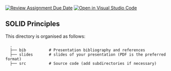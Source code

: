 [![Review Assignment Due Date](https://classroom.github.com/assets/deadline-readme-button-24ddc0f5d75046c5622901739e7c5dd533143b0c8e959d652212380cedb1ea36.svg)](https://classroom.github.com/a/-W6GNgyx)
[![Open in Visual Studio Code](https://classroom.github.com/assets/open-in-vscode-718a45dd9cf7e7f842a935f5ebbe5719a5e09af4491e668f4dbf3b35d5cca122.svg)](https://classroom.github.com/online_ide?assignment_repo_id=14101733&assignment_repo_type=AssignmentRepo)
## SOLID Principles

This directory is organised as follows:

      .
      ├── bib          # Presentation bibliography and references
      ├── slides       # slides of your presentation (PDF is the preferred format)
      ├── src          # Source code (add subdirectories if necessary) 
